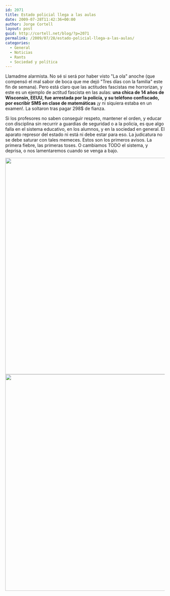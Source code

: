 ```yaml
---
id: 2071
title: Estado policial llega a las aulas
date: 2009-07-28T11:42:36+00:00
author: Jorge Cortell
layout: post
guid: http://cortell.net/blog/?p=2071
permalink: /2009/07/28/estado-policial-llega-a-las-aulas/
categories:
  - General
  - Noticias
  - Rants
  - Sociedad y polí­tica
---
```

Llamadme alarmista. No sé si será por haber visto "La ola" anoche (que compensó el mal sabor de boca que me dejó "Tres días con la familia" este fin de semana). Pero está claro que las actitudes fascistas me horrorizan, y este es un ejemplo de actitud fascista en las aulas: **una chica de 14 años de Wisconsin, EEUU, fue arrestada por la policía, y su teléfono confiscado, por escribir SMS en clase de matemáticas** ¡y ni siquiera estaba en un examen!. La soltaron tras pagar 298$ de fianza.

Si los profesores no saben conseguir respeto, mantener el orden, y educar con disciplina sin recurrir a guardias de seguridad o a la policía, es que algo falla en el sistema educativo, en los alumnos, y en la sociedad en general. El aparato represor del estado ni está ni debe estar para eso. La judicatura no se debe saturar con tales memeces. Estos son los primeros avisos. La primera fiebre, las primeras toses. O cambiamos TODO el sistema, y deprisa, o nos lamentaremos cuando se venga a bajo.

<p style="text-align: center">
  <img class="aligncenter" title="informe policial pag. 1" src="http://i.cdn.turner.com/trutv/thesmokinggun.com/graphics/art4/0217092samsung1.gif" alt="" width="525" height="683" /><img class="aligncenter" title="informe policial pag. 2" src="http://i.cdn.turner.com/trutv/thesmokinggun.com/graphics/art4/0217092samsung2.gif" alt="" width="525" height="683" />
</p>